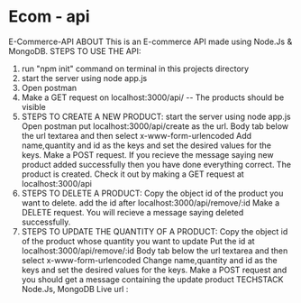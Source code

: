# Ecom - api
E-Commerce-API ABOUT This is an E-commerce API made using Node.Js & MongoDB.
STEPS TO USE THE API:
1. run "npm init" command on terminal in this projects directory
2. start the server using node app.js
3. Open postman
4. Make a GET request on localhost:3000/api/ -- The products should be visible
5. STEPS TO CREATE A NEW PRODUCT:
      start the server using node app.js Open postman put localhost:3000/api/create as the url. 
      Body tab below the url textarea and then select x-www-form-urlencoded
      Add name,quantity and id as the keys and set the desired values for the keys.
      Make a POST request.
      If you recieve the message saying new product added successfully then you have done everything correct.
      The product is created.
      Check it out by making a GET request at localhost:3000/api
6. STEPS TO DELETE A PRODUCT:
      Copy the object id of the product you want to delete. add the id after localhost:3000/api/remove/:id
      Make a DELETE request.
      You will recieve a message saying deleted successfully.
7. STEPS TO UPDATE THE QUANTITY OF A PRODUCT:
      Copy the object id of the product whose quantity you want to update
      Put the id at localhost:3000/api/remove/:id
      Body tab below the url textarea and then select x-www-form-urlencoded
      Change name,quantity and id as the keys and set the desired values for the keys.
     Make a POST request and you should get a message containing the update product
TECHSTACK Node.Js, MongoDB
Live url : 
